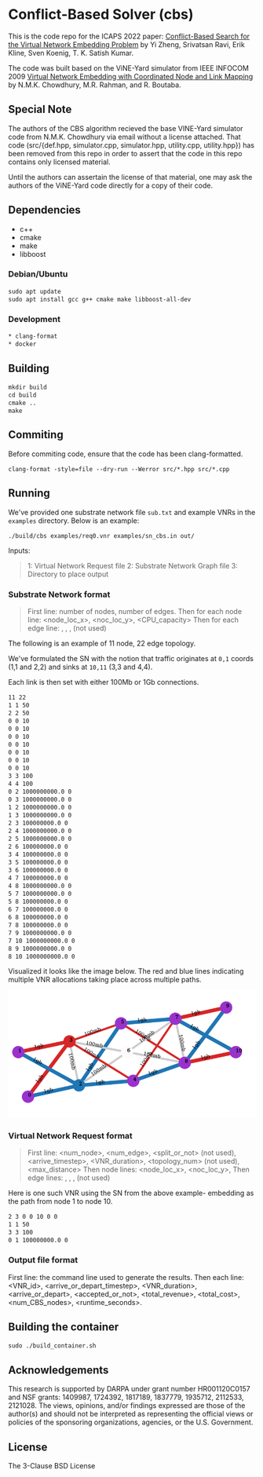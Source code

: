 # Conflict-Based Solver (cbs)

This is the code repo for the ICAPS 2022 paper:  [Conflict-Based Search for the Virtual Network Embedding Problem](https://ojs.aaai.org/index.php/ICAPS/article/view/19828) by Yi Zheng, Srivatsan Ravi, Erik Kline, Sven Koenig, T. K. Satish Kumar. 

The code was built based on the ViNE-Yard simulator from IEEE INFOCOM 2009 [Virtual Network Embedding with Coordinated Node and Link Mapping](https://ieeexplore.ieee.org/document/5061987) by N.M.K. Chowdhury, M.R. Rahman, and R. Boutaba.

## Special Note

The authors of the CBS algorithm recieved the base VINE-Yard simulator
code from N.M.K. Chowdhury via email without a license attached.
That code (src/{def.hpp, simulator.cpp, simulator.hpp, utility.cpp,
utility.hpp}) has been removed from this repo in order to assert that the code
in this repo contains only licensed material.

Until the authors can assertain the license of that material, one may ask
the authors of the ViNE-Yard code directly for a copy of their code.

## Dependencies

* c++
* cmake
* make
* libboost

### Debian/Ubuntu

```
sudo apt update
sudo apt install gcc g++ cmake make libboost-all-dev
```

### Development

```
* clang-format
* docker
```

## Building

```
mkdir build
cd build
cmake ..
make
```

## Commiting

Before commiting code, ensure that the code has been clang-formatted.

```
clang-format -style=file --dry-run --Werror src/*.hpp src/*.cpp
```

## Running

We've provided one substrate network file `sub.txt` and example VNRs in the
`examples` directory.  Below is an example:

```
./build/cbs examples/req0.vnr examples/sn_cbs.in out/
```

Inputs:

> 1: Virtual Network Request file
> 2: Substrate Network Graph file
> 3: Directory to place output


### Substrate Network format

> First line: number of nodes, number of edges.
> Then for each node line: <node_loc_x>, <noc_loc_y>, <CPU_capacity>
> Then for each edge line: <from>, <to>, <bandwidth>, <delay> (not used)

The following is an example of 11 node, 22 edge topology.

We've formulated the SN with the notion that traffic originates at `0,1` coords
(1,1 and 2,2) and sinks at `10,11` (3,3 and 4,4).

Each link is then set with either 100Mb or 1Gb connections.

```
11 22
1 1 50
2 2 50
0 0 10
0 0 10
0 0 10
0 0 10
0 0 10
0 0 10
0 0 10
3 3 100
4 4 100
0 2 1000000000.0 0
0 3 1000000000.0 0
1 2 1000000000.0 0
1 3 1000000000.0 0
2 3 100000000.0 0
2 4 1000000000.0 0
2 5 1000000000.0 0
2 6 100000000.0 0
3 4 100000000.0 0
3 5 100000000.0 0
3 6 100000000.0 0
4 7 100000000.0 0
4 8 1000000000.0 0
5 7 1000000000.0 0
5 8 100000000.0 0
6 7 100000000.0 0
6 8 100000000.0 0
7 8 100000000.0 0
7 9 1000000000.0 0
7 10 1000000000.0 0
8 9 1000000000.0 0
8 10 1000000000.0 0
```

Visualized it looks like the image below.
The red and blue lines indicating multiple VNR allocations taking place
across multiple paths.

![](docs/images/readme-example.png)

### Virtual Network Request format

> First line: <num_node>, <num_edge>, <split_or_not> (not used),
> <arrive_timestep>, <VNR_duration>, <topology_num> (not used), <max_distance>
> Then node lines: <node_loc_x>, <noc_loc_y>, <CPU>
> Then edge lines: <from>, <to>, <bandwidth>, <delay> (not used)

Here is one such VNR using the SN from the above example- embedding as the path
from node 1 to node 10.

```
2 3 0 0 10 0 0
1 1 50
3 3 100
0 1 100000000.0 0
```

### Output file format

First line: the command line used to generate the results.
Then each line: <VNR_id>, <arrive_or_depart_timestep>, <VNR_duration>,
<arrive_or_depart>, <accepted_or_not>, <total_revenue>, <total_cost>,
<num_CBS_nodes>, <runtime_seconds>.

## Building the container

```
sudo ./build_container.sh
```

## Acknowledgements

This research is supported by DARPA under grant number HR001120C0157 and NSF
grants: 1409987, 1724392, 1817189, 1837779, 1935712, 2112533, 2121028. The
views, opinions, and/or findings expressed are those of the author(s) and should
not be interpreted as representing the official views or policies of the
sponsoring organizations, agencies, or the U.S. Government.

## License

The 3-Clause BSD License
